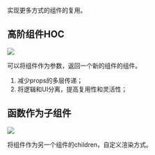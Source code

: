 实现更多方式的组件的复用。

## 高阶组件HOC
![](/images/1650770137919-c83e5d22-1d48-489b-ba85-65c35f213296.png)

可以将组件作为参数，返回一个新的组件的组件。

1. 减少props的多层传递；
2. 将逻辑和UI分离，提高复用性和灵活性；

## 函数作为子组件
![](/images/1650770673055-40279b2a-61af-4f5d-a331-2902095aedb1.png)

将组件作为另一个组件的children，自定义渲染方式。


